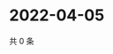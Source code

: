 # 2022-04-05

共 0 条

<!-- BEGIN WEIBO -->
<!-- 最后更新时间 Tue Apr 05 2022 01:11:22 GMT+0800 (China Standard Time) -->

<!-- END WEIBO -->
